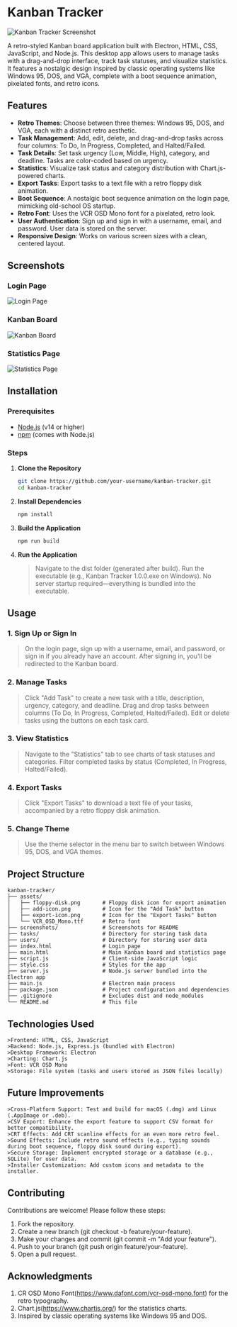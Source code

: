 # Kanban Tracker

![Kanban Tracker Screenshot](screenshots/kanban-screenshot.png)

A retro-styled Kanban board application built with Electron, HTML, CSS, JavaScript, and Node.js. This desktop app allows users to manage tasks with a drag-and-drop interface, track task statuses, and visualize statistics. It features a nostalgic design inspired by classic operating systems like Windows 95, DOS, and VGA, complete with a boot sequence animation, pixelated fonts, and retro icons.

## Features

- **Retro Themes**: Choose between three themes: Windows 95, DOS, and VGA, each with a distinct retro aesthetic.
- **Task Management**: Add, edit, delete, and drag-and-drop tasks across four columns: To Do, In Progress, Completed, and Halted/Failed.
- **Task Details**: Set task urgency (Low, Middle, High), category, and deadline. Tasks are color-coded based on urgency.
- **Statistics**: Visualize task status and category distribution with Chart.js-powered charts.
- **Export Tasks**: Export tasks to a text file with a retro floppy disk animation.
- **Boot Sequence**: A nostalgic boot sequence animation on the login page, mimicking old-school OS startup.
- **Retro Font**: Uses the VCR OSD Mono font for a pixelated, retro look.
- **User Authentication**: Sign up and sign in with a username, email, and password. User data is stored on the server.
- **Responsive Design**: Works on various screen sizes with a clean, centered layout.

## Screenshots

### Login Page
![Login Page](screenshots/login-screenshot.png)

### Kanban Board
![Kanban Board](screenshots/kanban-screenshot.png)

### Statistics Page
![Statistics Page](screenshots/stats-screenshot.png)

## Installation

### Prerequisites
- [Node.js](https://nodejs.org/) (v14 or higher)
- [npm](https://www.npmjs.com/) (comes with Node.js)

### Steps
1. **Clone the Repository**
   ```bash
   git clone https://github.com/your-username/kanban-tracker.git
   cd kanban-tracker
2. **Install Dependencies**
    ```bash
    npm install
3. **Build the Application**
    ```bash
    npm run build
4. **Run the Application**
    >Navigate to the dist folder (generated after build).
    >Run the executable (e.g., Kanban Tracker 1.0.0.exe on Windows).
    >No server startup required—everything is bundled into the executable.

## Usage
### 1. Sign Up or Sign In
>On the login page, sign up with a username, email, and password, or sign in if you already have an account.
>After signing in, you'll be redirected to the Kanban board.
### 2. Manage Tasks
>Click "Add Task" to create a new task with a title, description, urgency, category, and deadline.
>Drag and drop tasks between columns (To Do, In Progress, Completed, Halted/Failed).
>Edit or delete tasks using the buttons on each task card.
### 3. View Statistics
>Navigate to the "Statistics" tab to see charts of task statuses and categories.
>Filter completed tasks by status (Completed, In Progress, Halted/Failed).
### 4. Export Tasks
>Click "Export Tasks" to download a text file of your tasks, accompanied by a retro floppy disk animation.
### 5. Change Theme
>Use the theme selector in the menu bar to switch between Windows 95, DOS, and VGA themes.

## Project Structure
```
kanban-tracker/
├── assets/
│   ├── floppy-disk.png       # Floppy disk icon for export animation
│   ├── add-icon.png          # Icon for the "Add Task" button
│   ├── export-icon.png       # Icon for the "Export Tasks" button
│   └── VCR_OSD_Mono.ttf      # Retro font
├── screenshots/              # Screenshots for README
├── tasks/                    # Directory for storing task data
├── users/                    # Directory for storing user data
├── index.html                # Login page
├── main.html                 # Main Kanban board and statistics page
├── script.js                 # Client-side JavaScript logic
├── style.css                 # Styles for the app
├── server.js                 # Node.js server bundled into the Electron app
├── main.js                   # Electron main process
├── package.json              # Project configuration and dependencies
├── .gitignore                # Excludes dist and node_modules
└── README.md                 # This file
```
## Technologies Used
```
>Frontend: HTML, CSS, JavaScript
>Backend: Node.js, Express.js (bundled with Electron)
>Desktop Framework: Electron
>Charting: Chart.js
>Font: VCR OSD Mono
>Storage: File system (tasks and users stored as JSON files locally)
```

## Future Improvements
```
>Cross-Platform Support: Test and build for macOS (.dmg) and Linux (.AppImage or .deb).
>CSV Export: Enhance the export feature to support CSV format for better compatibility.
>CRT Effects: Add CRT scanline effects for an even more retro feel.
>Sound Effects: Include retro sound effects (e.g., typing sounds during boot sequence, floppy disk sound during export).
>Secure Storage: Implement encrypted storage or a database (e.g., SQLite) for user data.
>Installer Customization: Add custom icons and metadata to the installer.
```

## Contributing
Contributions are welcome! Please follow these steps:

1. Fork the repository.
2. Create a new branch (git checkout -b feature/your-feature).
3. Make your changes and commit (git commit -m "Add your feature").
4. Push to your branch (git push origin feature/your-feature).
5. Open a pull request.

## Acknowledgments
1. CR OSD Mono Font(https://www.dafont.com/vcr-osd-mono.font) for the retro typography.
2. Chart.js(https://www.chartjs.org/) for the statistics charts.
3. Inspired by classic operating systems like Windows 95 and DOS.